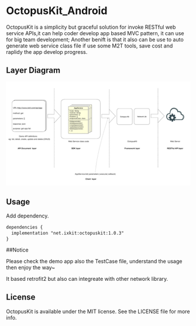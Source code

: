 # OctopusKit_Android
OctopusKit is a simplicity but graceful solution for invoke RESTful web service APIs,it can help coder develop app based MVC pattern, it can use for big team development; Another benift is that it also can be use to auto generate web service class file if use some M2T tools, save cost and raplidy the app develop progress.

## Layer Diagram

![image](img/layer.png?raw=true)

## Usage

 
Add dependency.

```
dependencies {
  implementation "net.ixkit:octopuskit:1.0.3"
}

```
##Notice

Please check the demo app also the TestCase file, understand the usage then enjoy the way~

It based retrofit2 but also can integreate with other network library.

## License

OctopusKit is available under the MIT license. See the LICENSE file for more info.
